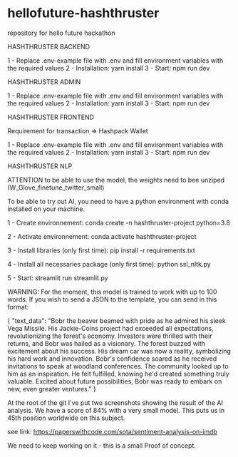 # hellofuture-hashthruster
repository for hello future hackathon


HASHTHRUSTER BACKEND

1 - Replace .env-example file with .env and fill environment variables with the required values
2 - Installation: yarn install
3 - Start: npm run dev

HASHTHRUSTER ADMIN

1 - Replace .env-example file with .env and fill environment variables with the required values
2 - Installation: yarn install
3 - Start: npm run dev

HASHTHRUSTER FRONTEND

Requirement for transaction => Hashpack Wallet

1 - Replace .env-example file with .env and fill environment variables with the required values
2 - Installation: yarn install
3 - Start: npm run dev

HASHTHRUSTER NLP

ATTENTION to be able to use the model, the weights need to bee unziped (W_Glove_finetune_twitter_small)

To be able to try out AI, you need to have a python environment with conda installed on your machine.

1 - Create environnement: conda create -n hashthruster-project python=3.8

2 - Activate environnement: conda activate hashthruster-project

3 - Install libraries (only first time): pip install -r requirements.txt

4 - Install all necessaries package (only first time): python ssl_nltk.py

5 - Start: streamlit run streamlit.py

WARNING: For the moment, this model is trained to work with up to 100 words.
If you wish to send a JSON to the template, you can send in this format:

{
    "text_data": "Bobr the beaver beamed with pride as he admired his sleek Vega Missile. His Jackie-Coins project had exceeded all expectations, revolutionizing the forest's economy. Investors were thrilled with their returns, and Bobr was hailed as a visionary. The forest buzzed with excitement about his success. His dream car was now a reality, symbolizing his hard work and innovation. Bobr's confidence soared as he received invitations to speak at woodland conferences. The community looked up to him as an inspiration. He felt fulfilled, knowing he'd created something truly valuable. Excited about future possibilities, Bobr was ready to embark on new, even greater ventures."
}

At the root of the git I've put two screenshots showing the result of the AI analysis.
We have a score of 84% with a very small model.
This puts us in 45th position worldwide on this subject.

see link: https://paperswithcode.com/sota/sentiment-analysis-on-imdb

We need to keep working on it - this is a small Proof of concept.
